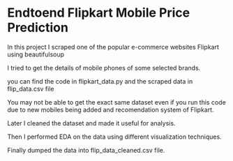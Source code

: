 # Endtoend Flipkart Mobile Price Prediction

In this project I scraped one of the popular e-commerce websites Flipkart using beautifulsoup

I tried to get the details of mobile phones of some selected brands.

you can find the code in flipkart_data.py and the scraped data in flip_data.csv file

You may not be able to get the exact same dataset even if you run this code due to new mobiles being added and recomendation system of Flipkart.

Later I cleaned the dataset and made it useful for analysis.

Then I performed EDA on the data using different visualization techniques.

Finally dumped the data into flip_data_cleaned.csv file.
